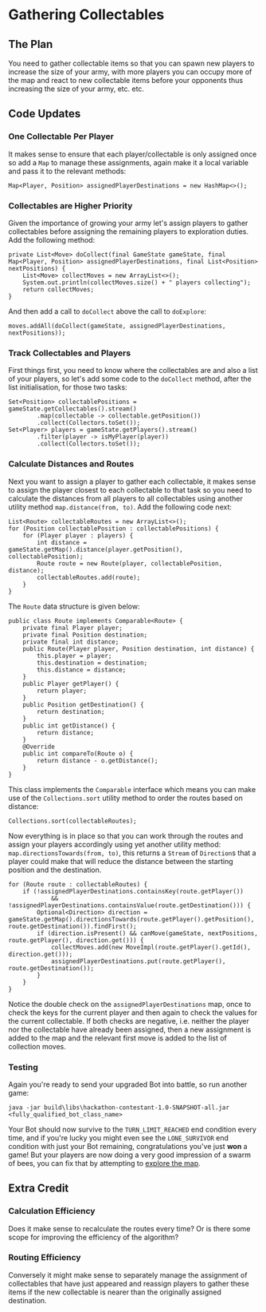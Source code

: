 # Gathering Collectables

## The Plan
You need to gather collectable items so that you can spawn new players to increase the size of your army, with more
players you can occupy more of the map and react to new collectable items before your opponents thus increasing the
size of your army, etc. etc.

## Code Updates
### One Collectable Per Player
It makes sense to ensure that each player/collectable is only assigned once so add a `Map` to manage these assignments,
again make it a local variable and pass it to the relevant methods:
```
Map<Player, Position> assignedPlayerDestinations = new HashMap<>();
```

### Collectables are Higher Priority
Given the importance of growing your army let's assign players to gather collectables before assigning the remaining
players to exploration duties.  Add the following method:
```
private List<Move> doCollect(final GameState gameState, final Map<Player, Position> assignedPlayerDestinations, final List<Position> nextPositions) {
    List<Move> collectMoves = new ArrayList<>();
    System.out.println(collectMoves.size() + " players collecting");
    return collectMoves;
}
```

And then add a call to `doCollect` above the call to `doExplore`:
```
moves.addAll(doCollect(gameState, assignedPlayerDestinations, nextPositions));
```

### Track Collectables and Players
First things first, you need to know where the collectables are and also a list of your players, so let's add some code
to the `doCollect` method, after the list initialisation, for those two tasks:
```
Set<Position> collectablePositions = gameState.getCollectables().stream()
        .map(collectable -> collectable.getPosition())
        .collect(Collectors.toSet());
Set<Player> players = gameState.getPlayers().stream()
        .filter(player -> isMyPlayer(player))
        .collect(Collectors.toSet());
```

### Calculate Distances and Routes
Next you want to assign a player to gather each collectable, it makes sense to assign the player closest to each
collectable to that task so you need to calculate the distances from all players to all collectables using another
utility method `map.distance(from, to)`.  Add the following code next:
```
List<Route> collectableRoutes = new ArrayList<>();
for (Position collectablePosition : collectablePositions) {
    for (Player player : players) {
        int distance = gameState.getMap().distance(player.getPosition(), collectablePosition);
        Route route = new Route(player, collectablePosition, distance);
        collectableRoutes.add(route);
    }
}
```

The `Route` data structure is given below:
```
public class Route implements Comparable<Route> {
    private final Player player;
    private final Position destination;
    private final int distance;
    public Route(Player player, Position destination, int distance) {
        this.player = player;
        this.destination = destination;
        this.distance = distance;
    }
    public Player getPlayer() {
        return player;
    }
    public Position getDestination() {
        return destination;
    }
    public int getDistance() {
        return distance;
    }
    @Override
    public int compareTo(Route o) {
        return distance - o.getDistance();
    }
}
```

This class implements the `Comparable` interface which means you can make use of the `Collections.sort` utility method
to order the routes based on distance:
```
Collections.sort(collectableRoutes);
```

Now everything is in place so that you can work through the routes and assign your players accordingly using yet another
utility method: `map.directionsTowards(from, to)`, this returns a `Stream` of `Direction`s that a player could make
that will reduce the distance between the starting position and the destination.
```
for (Route route : collectableRoutes) {
    if (!assignedPlayerDestinations.containsKey(route.getPlayer())
            && !assignedPlayerDestinations.containsValue(route.getDestination())) {
        Optional<Direction> direction = gameState.getMap().directionsTowards(route.getPlayer().getPosition(), route.getDestination()).findFirst();
        if (direction.isPresent() && canMove(gameState, nextPositions, route.getPlayer(), direction.get())) {
            collectMoves.add(new MoveImpl(route.getPlayer().getId(), direction.get()));
            assignedPlayerDestinations.put(route.getPlayer(), route.getDestination());
        }
    }
}
```

Notice the double check on the `assignedPlayerDestinations` map, once to check the keys for the current player and then
again to check the values for the current collectable. If both checks are negative, i.e. neither the player nor the
collectable have already been assigned, then a new assignment is added to the map and the relevant first move is
added to the list of collection moves.

### Testing
Again you're ready to send your upgraded Bot into battle, so run another game:
```
java -jar build\libs\hackathon-contestant-1.0-SNAPSHOT-all.jar <fully_qualified_bot_class_name>
```

Your Bot should now survive to the `TURN_LIMIT_REACHED` end condition every time, and if you're lucky you might even
see the `LONE_SURVIVOR` end condition with just your Bot remaining, congratulations you've just **won** a game! But
your players are now doing a very good impression of a swarm of bees, you can fix that by attempting to
[explore the map](4-exploring-the-map.md).

## Extra Credit
### Calculation Efficiency
Does it make sense to recalculate the routes every time? Or is there some scope for improving the efficiency of the
algorithm?

### Routing Efficiency
Conversely it might make sense to separately manage the assignment of collectables that have just appeared and reassign
players to gather these items if the new collectable is nearer than the originally assigned destination.
